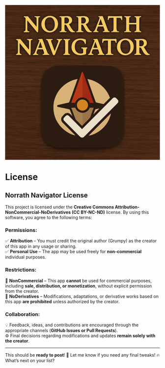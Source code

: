 <img src="/assets/images/pic_001.jpg" alt="Norrath Navigator Logo" width="720" align="center">  

# **License**  

## **Norrath Navigator License**  

This project is licensed under the **Creative Commons Attribution-NonCommercial-NoDerivatives (CC BY-NC-ND)** license. By using this software, you agree to the following terms:  

### **Permissions:**  
✅ **Attribution** – You must credit the original author (Grumpy) as the creator of this app in any usage or sharing.  
✅ **Personal Use** – The app may be used freely for **non-commercial** individual purposes.  

### **Restrictions:**  
🚫 **NonCommercial** – This app **cannot** be used for commercial purposes, including **sale, distribution, or monetization**, without explicit permission from the creator.  
🚫 **NoDerivatives** – Modifications, adaptations, or derivative works based on this app **are prohibited** unless authorized by the creator.  

### **Collaboration:**  
💡 Feedback, ideas, and contributions are encouraged through the appropriate channels (**GitHub Issues or Pull Requests**).  
⚙️ Final decisions regarding modifications and updates **remain solely with the creator**.  

---

This should be **ready to post**! 🚀 Let me know if you need any final tweaks! 🔥  
What’s next on your list?

